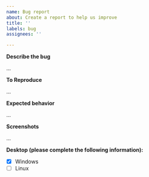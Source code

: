 ```yaml
---
name: Bug report
about: Create a report to help us improve
title: ''
labels: bug
assignees: ''

---
```


**Describe the bug**

...

**To Reproduce**

...

**Expected behavior**

...

**Screenshots**

...

**Desktop (please complete the following information):**

- [X] Windows
- [ ] Linux
